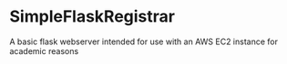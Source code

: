# SimpleFlaskRegistrar
A basic flask webserver intended for use with an AWS EC2 instance for academic reasons
